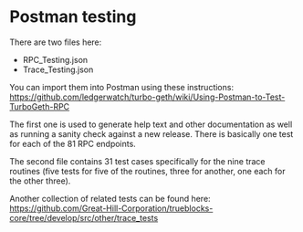 # Postman testing

There are two files here:

- RPC_Testing.json
- Trace_Testing.json

You can import them into Postman using these instructions: https://github.com/ledgerwatch/turbo-geth/wiki/Using-Postman-to-Test-TurboGeth-RPC

The first one is used to generate help text and other documentation as well as running a sanity check against a new release. There is basically one test for each of the 81 
RPC endpoints.

The second file contains 31 test cases specifically for the nine trace routines (five tests for five of the routines, three for another, one each for the other three).

Another collection of related tests can be found here: https://github.com/Great-Hill-Corporation/trueblocks-core/tree/develop/src/other/trace_tests
